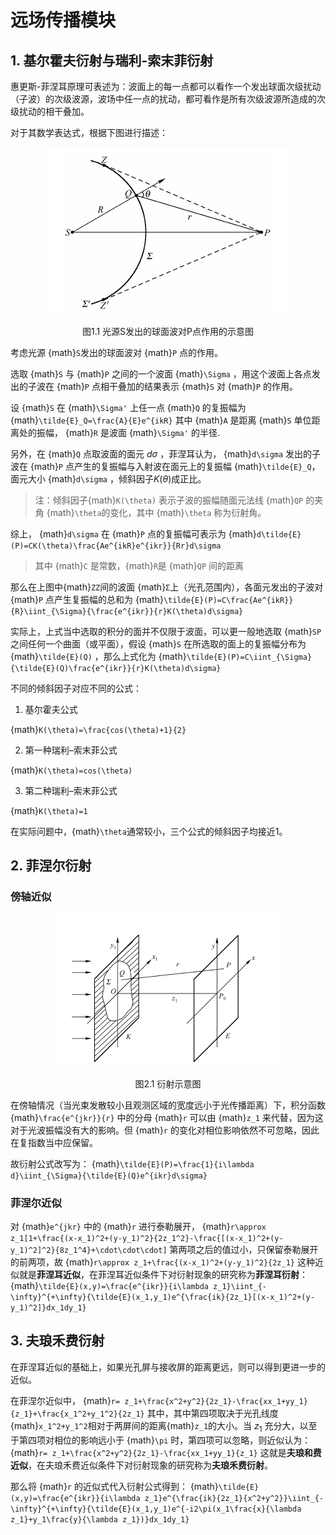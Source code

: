 # 远场传播模块

## 1. 基尔霍夫衍射与瑞利-索末菲衍射

惠更斯-菲涅耳原理可表述为：波面上的每一点都可以看作一个发出球面次级扰动（子波）的次级波源，波场中任一点的扰动，都可看作是所有次级波源所造成的次级扰动的相干叠加。

对于其数学表达式，根据下图进行描述：

<span><div style="text-align: center;">

![1676289189304](assets/1676289189304.png)

</div></span>

<center>图1.1 光源S发出的球面波对P点作用的示意图</center>

考虑光源 {math}`S`发出的球面波对 {math}`P` 点的作用。

选取 {math}`S` 与 {math}`P` 之间的一个波面 {math}`\Sigma` ，用这个波面上各点发出的子波在 {math}`P` 点相干叠加的结果表示 {math}`S` 对 {math}`P` 的作用。

设 {math}`S`  在 {math}`\Sigma'` 上任一点 {math}`Q` 的复振幅为
{math}`\tilde{E}_Q=\frac{A}{E}e^{ikR}`
其中 {math}`A`  是距离 {math}`S`  单位距离处的振幅， {math}`R`  是波面 {math}`\Sigma'` 的半径.

另外，在 {math}`Q` 点取波面的面元 $d\sigma$ ，菲涅耳认为， {math}`d\sigma` 发出的子波在 {math}`P` 点产生的复振幅与入射波在面元上的复振幅 {math}`\tilde{E}_Q`，面元大小 {math}`d\sigma` ，倾斜因子$K(\theta)$成正比。

> 注：倾斜因子{math}`K(\theta)` 表示子波的振幅随面元法线 {math}`QP` 的夹角 {math}`\theta`的变化，其中 {math}`\theta` 称为衍射角。

综上， {math}`d\sigma`  在 {math}`P` 点的复振幅可表示为
{math}`d\tilde{E}(P)=CK(\theta)\frac{Ae^{ikR}e^{ikr}}{Rr}d\sigma`


> 其中 {math}`C` 是常数，{math}`R`是 {math}`QP` 间的距离

那么在上图中{math}`ZZ`间的波面 {math}`Σ`上（光孔范围内），各面元发出的子波对 {math}`P` 点产生复振幅的总和为
{math}`\tilde{E}(P)=C\frac{Ae^{ikR}}{R}\iint_{\Sigma}{\frac{e^{ikr}}{r}K(\theta)d\sigma}`

实际上，上式当中选取的积分的面并不仅限于波面，可以更一般地选取 {math}`SP` 之间任何一个曲面（或平面），假设 {math}`S` 在所选取的面上的复振幅分布为 {math}`\tilde{E}(Q)` ，那么上式化为
{math}`\tilde{E}(P)=C\iint_{\Sigma}{\tilde{E}(Q)\frac{e^{ikr}}{r}K(\theta)d\sigma}`



不同的倾斜因子对应不同的公式：

1. 基尔霍夫公式


{math}`K(\theta)=\frac{cos(\theta)+1}{2}`



2. 第一种瑞利–索末菲公式


{math}`K(\theta)=cos(\theta)`



3. 第二种瑞利–索末菲公式


{math}`K(\theta)=1`



在实际问题中，{math}`\theta`通常较小，三个公式的倾斜因子均接近1。



## 2. 菲涅尔衍射

### 傍轴近似
<span><div style="text-align: center;">

![1676293738928](assets/1676293738928.png)

</div></span>

<center> 图2.1 衍射示意图</center>

在傍轴情况（当光束发散较小且观测区域的宽度远小于光传播距离）下，积分函数 {math}`\frac{e^{jkr}}{r}` 中的分母 {math}`r` 可以由 {math}`z_1` 来代替，因为这对于光波振幅没有大的影响。但 {math}`r`  的变化对相位影响依然不可忽略，因此在复指数当中应保留。

故衍射公式改写为：
{math}`\tilde{E}(P)=\frac{1}{i\lambda d}\iint_{\Sigma}{\tilde{E}(Q)e^{ikr}d\sigma}`


### 菲涅尔近似

对 {math}`e^{jkr}` 中的 {math}`r` 进行泰勒展开，
{math}`r\approx z_1[1+\frac{(x-x_1)^2+(y-y_1)^2}{2z_1^2}-\frac{[(x-x_1)^2+(y-y_1)^2]^2}{8z_1^4}+\cdot\cdot\cdot]`
第两项之后的值过小，只保留泰勒展开的前两项，故
{math}`r\approx z_1+\frac{(x-x_1)^2+(y-y_1)^2}{2z_1}`
这种近似就是**菲涅耳近似**，在菲涅耳近似条件下对衍射现象的研究称为**菲涅耳衍射**：
{math}`\tilde{E}(x,y)=\frac{e^{ikr}}{i\lambda z_1}\iint_{-\infty}^{+\infty}{\tilde{E}(x_1,y_1)e^{\frac{ik}{2z_1}[(x-x_1)^2+(y-y_1)^2]}dx_1dy_1}`


## 3. 夫琅禾费衍射

在菲涅耳近似的基础上，如果光孔屏与接收屏的距离更远，则可以得到更进一步的近似。

在菲涅尔近似中，
{math}`r= z_1+\frac{x^2+y^2}{2z_1}-\frac{xx_1+yy_1}{z_1}+\frac{x_1^2+y_1^2}{2z_1}`
其中，其中第四项取决于光孔线度 {math}`x_1^2+y_1^2`相对于两屏间的距离{math}`z_1`的大小。当 $z_1$ 充分大，以至于第四项对相位的影响远小于 {math}`\pi` 时，第四项可以忽略，则近似认为：
{math}`r= z_1+\frac{x^2+y^2}{2z_1}-\frac{xx_1+yy_1}{z_1}`
这就是**夫琅和费近似**，在夫琅禾费近似条件下对衍射现象的研究称为**夫琅禾费衍射**。

那么将 {math}`r` 的近似式代入衍射公式得到：
{math}`\tilde{E}(x,y)=\frac{e^{ikr}}{i\lambda z_1}e^{\frac{ik}{2z_1}{x^2+y^2}}\iint_{-\infty}^{+\infty}{\tilde{E}(x_1,y_1)e^{-i2\pi(x_1\frac{x}{\lambda z_1}+y_1\frac{y}{\lambda z_1})}dx_1dy_1}`

